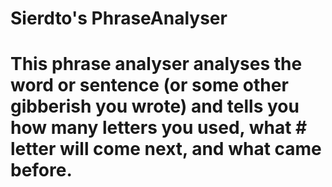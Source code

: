 # Sierdto's PhraseAnalyser
# This phrase analyser analyses the word or sentence (or some other gibberish you wrote) and tells you how many letters you used, what # letter will come next, and what came before.
